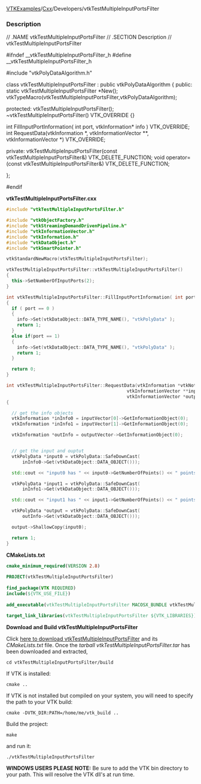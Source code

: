 [VTKExamples](/home/)/[Cxx](/Cxx)/Developers/vtkTestMultipleInputPortsFilter

### Description
<source lang="cpp">
// .NAME vtkTestMultipleInputPortsFilter
// .SECTION Description
// vtkTestMultipleInputPortsFilter

#ifndef __vtkTestMultipleInputPortsFilter_h
#define __vtkTestMultipleInputPortsFilter_h

#include "vtkPolyDataAlgorithm.h"

class vtkTestMultipleInputPortsFilter : public vtkPolyDataAlgorithm
{
public:
  static vtkTestMultipleInputPortsFilter *New();
  vtkTypeMacro(vtkTestMultipleInputPortsFilter,vtkPolyDataAlgorithm);

protected:
  vtkTestMultipleInputPortsFilter();
  ~vtkTestMultipleInputPortsFilter() VTK_OVERRIDE {}

  int FillInputPortInformation( int port, vtkInformation* info ) VTK_OVERRIDE;
  int RequestData(vtkInformation *, vtkInformationVector **, vtkInformationVector *) VTK_OVERRIDE;

private:
  vtkTestMultipleInputPortsFilter(const vtkTestMultipleInputPortsFilter&) VTK_DELETE_FUNCTION;
  void operator=(const vtkTestMultipleInputPortsFilter&) VTK_DELETE_FUNCTION;

};

#endif
</source>

**vtkTestMultipleInputPortsFilter.cxx**
```c++
#include "vtkTestMultipleInputPortsFilter.h"

#include "vtkObjectFactory.h"
#include "vtkStreamingDemandDrivenPipeline.h"
#include "vtkInformationVector.h"
#include "vtkInformation.h"
#include "vtkDataObject.h"
#include "vtkSmartPointer.h"

vtkStandardNewMacro(vtkTestMultipleInputPortsFilter);

vtkTestMultipleInputPortsFilter::vtkTestMultipleInputPortsFilter()
{
  this->SetNumberOfInputPorts(2);
}

int vtkTestMultipleInputPortsFilter::FillInputPortInformation( int port, vtkInformation* info )
{
  if ( port == 0 )
  {
    info->Set(vtkDataObject::DATA_TYPE_NAME(), "vtkPolyData" );
    return 1;
  }
  else if(port == 1)
  {
    info->Set(vtkDataObject::DATA_TYPE_NAME(), "vtkPolyData" );
    return 1;
  }

  return 0;
}

int vtkTestMultipleInputPortsFilter::RequestData(vtkInformation *vtkNotUsed(request),
                                             vtkInformationVector **inputVector,
                                             vtkInformationVector *outputVector)
{

  // get the info objects
  vtkInformation *inInfo0 = inputVector[0]->GetInformationObject(0);
  vtkInformation *inInfo1 = inputVector[1]->GetInformationObject(0);

  vtkInformation *outInfo = outputVector->GetInformationObject(0);


  // get the input and ouptut
  vtkPolyData *input0 = vtkPolyData::SafeDownCast(
      inInfo0->Get(vtkDataObject::DATA_OBJECT()));

  std::cout << "input0 has " << input0->GetNumberOfPoints() << " points." << std::endl;

  vtkPolyData *input1 = vtkPolyData::SafeDownCast(
      inInfo1->Get(vtkDataObject::DATA_OBJECT()));

  std::cout << "input1 has " << input1->GetNumberOfPoints() << " points." << std::endl;

  vtkPolyData *output = vtkPolyData::SafeDownCast(
      outInfo->Get(vtkDataObject::DATA_OBJECT()));

  output->ShallowCopy(input0);

  return 1;
}
```
**CMakeLists.txt**
```cmake
cmake_minimum_required(VERSION 2.8)
 
PROJECT(vtkTestMultipleInputPortsFilter)
 
find_package(VTK REQUIRED)
include(${VTK_USE_FILE})
 
add_executable(vtkTestMultipleInputPortsFilter MACOSX_BUNDLE vtkTestMultipleInputPortsFilter.cxx)
 
target_link_libraries(vtkTestMultipleInputPortsFilter ${VTK_LIBRARIES})
```

**Download and Build vtkTestMultipleInputPortsFilter**

Click [here to download vtkTestMultipleInputPortsFilter](https://github.com/lorensen/VTKWikiExamplesTarballs/raw/master/vtkTestMultipleInputPortsFilter.tar) and its *CMakeLists.txt* file.
Once the *tarball vtkTestMultipleInputPortsFilter.tar* has been downloaded and extracted,
```
cd vtkTestMultipleInputPortsFilter/build 
```
If VTK is installed:
```
cmake ..
```
If VTK is not installed but compiled on your system, you will need to specify the path to your VTK build:
```
cmake -DVTK_DIR:PATH=/home/me/vtk_build ..
```
Build the project:
```
make
```
and run it:
```
./vtkTestMultipleInputPortsFilter
```
**WINDOWS USERS PLEASE NOTE:** Be sure to add the VTK bin directory to your path. This will resolve the VTK dll's at run time.

